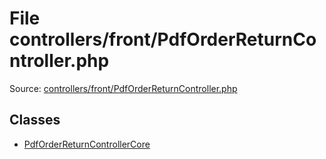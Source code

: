 File controllers/front/PdfOrderReturnController.php
=========

Source: [controllers/front/PdfOrderReturnController.php](https://github.com/PrestaShop/PrestaShop/blob/1.6.0.10/controllers/front/PdfOrderReturnController.php)


Classes
-------

* [PdfOrderReturnControllerCore](class.PdfOrderReturnControllerCore.md)

